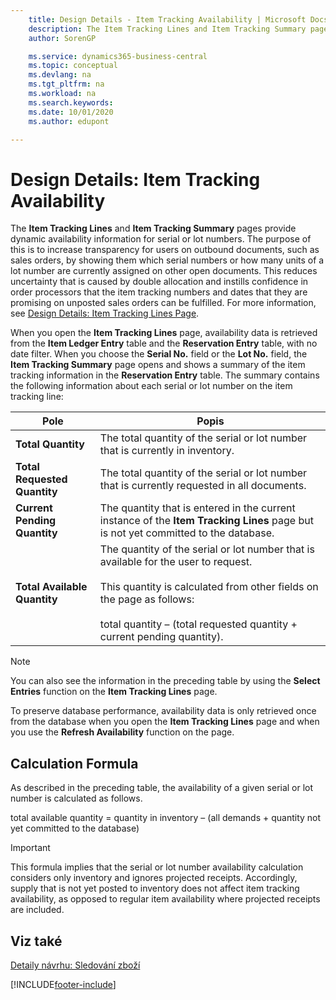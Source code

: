 ```yaml
---
    title: Design Details - Item Tracking Availability | Microsoft Docs
    description: The Item Tracking Lines and Item Tracking Summary pages provide dynamic availability information for serial or lot numbers. The purpose of this is to increase transparency for users on outbound documents, such as sales orders, by showing them which serial numbers or how many units of a lot number are currently assigned on other open documents.
    author: SorenGP

    ms.service: dynamics365-business-central
    ms.topic: conceptual
    ms.devlang: na
    ms.tgt_pltfrm: na
    ms.workload: na
    ms.search.keywords:
    ms.date: 10/01/2020
    ms.author: edupont

---
```

# Design Details: Item Tracking Availability
The **Item Tracking Lines** and **Item Tracking Summary** pages provide dynamic availability information for serial or lot numbers. The purpose of this is to increase transparency for users on outbound documents, such as sales orders, by showing them which serial numbers or how many units of a lot number are currently assigned on other open documents. This reduces uncertainty that is caused by double allocation and instills confidence in order processors that the item tracking numbers and dates that they are promising on unposted sales orders can be fulfilled. For more information, see [Design Details: Item Tracking Lines Page](design-details-item-tracking-lines-window.md).

When you open the **Item Tracking Lines** page, availability data is retrieved from the **Item Ledger Entry** table and the **Reservation Entry** table, with no date filter. When you choose the **Serial No.** field or the **Lot No.** field, the **Item Tracking Summary** page opens and shows a summary of the item tracking information in the **Reservation Entry** table. The summary contains the following information about each serial or lot number on the item tracking line:

| Pole | Popis |
|---------------------------------|---------------------------------------|  
| **Total Quantity** | The total quantity of the serial or lot number that is currently in inventory. |
| **Total Requested Quantity** | The total quantity of the serial or lot number that is currently requested in all documents. |
| **Current Pending Quantity** | The quantity that is entered in the current instance of the **Item Tracking Lines** page but is not yet committed to the database. |
| **Total Available Quantity** | The quantity of the serial or lot number that is available for the user to request.<br /><br /> This quantity is calculated from other fields on the page as follows:<br /><br /> total quantity – (total requested quantity + current pending quantity). |

> [!NOTE]  
> You can also see the information in the preceding table by using the **Select Entries** function on the **Item Tracking Lines** page.

To preserve database performance, availability data is only retrieved once from the database when you open the **Item Tracking Lines** page and when you use the **Refresh Availability** function on the page.

## Calculation Formula
As described in the preceding table, the availability of a given serial or lot number is calculated as follows.

total available quantity = quantity in inventory – (all demands + quantity not yet committed to the database)

> [!IMPORTANT]  
> This formula implies that the serial or lot number availability calculation considers only inventory and ignores projected receipts. Accordingly, supply that is not yet posted to inventory does not affect item tracking availability, as opposed to regular item availability where projected receipts are included.

## Viz také
[Detaily návrhu: Sledování zboží](design-details-item-tracking.md)


[!INCLUDE[footer-include](includes/footer-banner.md)]